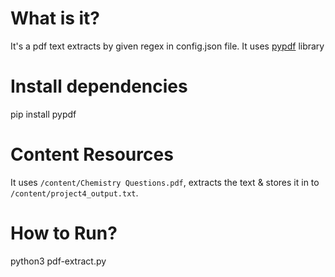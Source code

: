 # What is it?
It's a pdf text extracts by given regex in config.json file. It uses [pypdf](https://github.com/py-pdf/pypdf) library

# Install dependencies
pip install pypdf

# Content Resources
It uses `/content/Chemistry Questions.pdf`, extracts the text  & stores it in to `/content/project4_output.txt`.

# How to Run?
python3 pdf-extract.py
